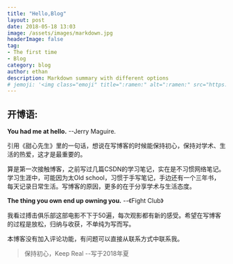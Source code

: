 ```yaml
---
title: "Hello,Blog"
layout: post
date: 2018-05-18 13:03
image: /assets/images/markdown.jpg
headerImage: false
tag:
- The first time
- Blog
category: blog
author: ethan
description: Markdown summary with different options
# jemoji: '<img class="emoji" title=":ramen:" alt=":ramen:" src="https://assets.github.com/images/icons/emoji/unicode/1f35c.png" height="20" width="20" align="absmiddle">'
---
```


## 开博语:

**You had me at hello.** --Jerry Maguire.

引用《甜心先生》里的一句话，想说在写博客的时候能保持初心，保持对学术、生活的热爱，这才是最重要的。

算是第一次接触博客，之前写过几篇CSDN的学习笔记，实在是不习惯网络笔记。学习生涯中，可能因为太Old school，习惯于手写笔记，手边还有一个三年书，每天记录日常生活。写博客的原因，更多的在于分享学术与生活态度。

**The thing you own end up owning you.** --《Fight Club》

我看过搏击俱乐部这部电影不下于50遍，每次观影都有新的感受。希望在写博客的过程是放松，归纳与收获，不单纯为写而写。

本博客没有加入评论功能，有问题可以直接从联系方式中联系我。

>保持初心，Keep Real --写于2018年夏




